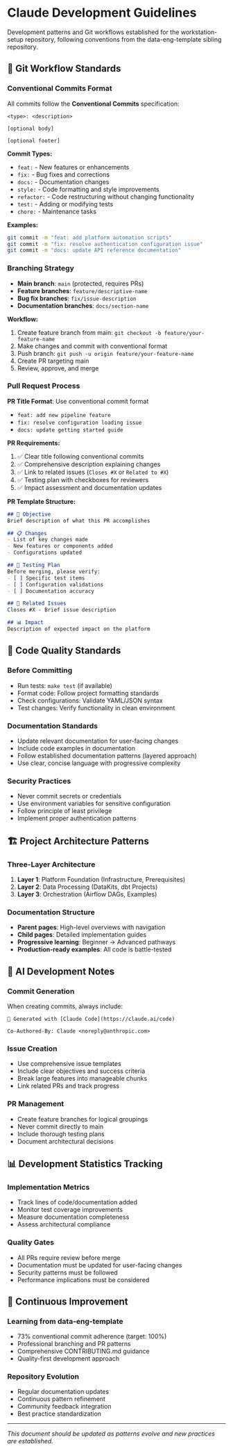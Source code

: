 # Claude Development Guidelines

Development patterns and Git workflows established for the workstation-setup repository, following conventions from the data-eng-template sibling repository.

## 🔄 Git Workflow Standards

### Conventional Commits Format
All commits follow the **Conventional Commits** specification:

```
<type>: <description>

[optional body]

[optional footer]
```

**Commit Types:**
- `feat:` - New features or enhancements
- `fix:` - Bug fixes and corrections
- `docs:` - Documentation changes
- `style:` - Code formatting and style improvements
- `refactor:` - Code restructuring without changing functionality
- `test:` - Adding or modifying tests
- `chore:` - Maintenance tasks

**Examples:**
```bash
git commit -m "feat: add platform automation scripts"
git commit -m "fix: resolve authentication configuration issue"
git commit -m "docs: update API reference documentation"
```

### Branching Strategy
- **Main branch**: `main` (protected, requires PRs)
- **Feature branches**: `feature/descriptive-name`
- **Bug fix branches**: `fix/issue-description`
- **Documentation branches**: `docs/section-name`

**Workflow:**
1. Create feature branch from main: `git checkout -b feature/your-feature-name`
2. Make changes and commit with conventional format
3. Push branch: `git push -u origin feature/your-feature-name`
4. Create PR targeting main
5. Review, approve, and merge

### Pull Request Process

**PR Title Format**: Use conventional commit format
- `feat: add new pipeline feature`
- `fix: resolve configuration loading issue`
- `docs: update getting started guide`

**PR Requirements:**
1. ✅ Clear title following conventional commits
2. ✅ Comprehensive description explaining changes
3. ✅ Link to related issues (`Closes #X` or `Related to #X`)
4. ✅ Testing plan with checkboxes for reviewers
5. ✅ Impact assessment and documentation updates

**PR Template Structure:**
```markdown
## 🎯 Objective
Brief description of what this PR accomplishes

## 📋 Changes
- List of key changes made
- New features or components added
- Configurations updated

## 🧪 Testing Plan
Before merging, please verify:
- [ ] Specific test items
- [ ] Configuration validations
- [ ] Documentation accuracy

## 🔗 Related Issues
Closes #X - Brief issue description

## 📊 Impact
Description of expected impact on the platform
```

## 📝 Code Quality Standards

### Before Committing
- Run tests: `make test` (if available)
- Format code: Follow project formatting standards
- Check configurations: Validate YAML/JSON syntax
- Test changes: Verify functionality in clean environment

### Documentation Standards
- Update relevant documentation for user-facing changes
- Include code examples in documentation
- Follow established documentation patterns (layered approach)
- Use clear, concise language with progressive complexity

### Security Practices
- Never commit secrets or credentials
- Use environment variables for sensitive configuration
- Follow principle of least privilege
- Implement proper authentication patterns

## 🏗️ Project Architecture Patterns

### Three-Layer Architecture
1. **Layer 1**: Platform Foundation (Infrastructure, Prerequisites)
2. **Layer 2**: Data Processing (DataKits, dbt Projects)
3. **Layer 3**: Orchestration (Airflow DAGs, Examples)

### Documentation Structure
- **Parent pages**: High-level overviews with navigation
- **Child pages**: Detailed implementation guides
- **Progressive learning**: Beginner → Advanced pathways
- **Production-ready examples**: All code is battle-tested

## 🤖 AI Development Notes

### Commit Generation
When creating commits, always include:
```
🤖 Generated with [Claude Code](https://claude.ai/code)

Co-Authored-By: Claude <noreply@anthropic.com>
```

### Issue Creation
- Use comprehensive issue templates
- Include clear objectives and success criteria
- Break large features into manageable chunks
- Link related PRs and track progress

### PR Management
- Create feature branches for logical groupings
- Never commit directly to main
- Include thorough testing plans
- Document architectural decisions

## 📊 Development Statistics Tracking

### Implementation Metrics
- Track lines of code/documentation added
- Monitor test coverage improvements
- Measure documentation completeness
- Assess architectural compliance

### Quality Gates
- All PRs require review before merge
- Documentation must be updated for user-facing changes
- Security patterns must be followed
- Performance implications must be considered

## 🔄 Continuous Improvement

### Learning from data-eng-template
- 73% conventional commit adherence (target: 100%)
- Professional branching and PR patterns
- Comprehensive CONTRIBUTING.md guidance
- Quality-first development approach

### Repository Evolution
- Regular documentation updates
- Continuous pattern refinement
- Community feedback integration
- Best practice standardization

---

*This document should be updated as patterns evolve and new practices are established.*